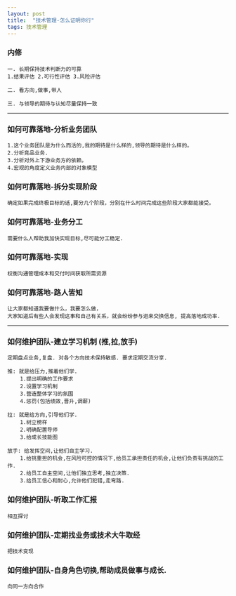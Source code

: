 ```yaml
---
layout: post
title:  "技术管理-怎么证明你行"
tags: 技术管理
---
```


### 内修

    一. 长期保持技术判断力的可靠
    1.结果评估 2.可行性评估 3.风险评估
    
    二. 看方向,做事,带人
    
    三. 与领导的期待与认知尽量保持一致
        
---
        
### 如何可靠落地-分析业务团队  
    
    1.这个业务团队是为什么而活的,我的期待是什么样的,领导的期待是什么样的。
    2.分析竞品业务.
    3.分析对外上下游业务方的依赖。
    4.宏观的角度定义业务内部的对象模型
    
### 如何可靠落地-拆分实现阶段

    确定如果完成终极目标的话,要分几个阶段，分别在什么时间完成这些阶段大家都能接受。
    
### 如何可靠落地-业务分工

    需要什么人帮助我加快实现目标,尽可能分工稳定.
    
### 如何可靠落地-实现

    权衡沟通管理成本和交付时间获取所需资源
    
### 如何可靠落地-路人皆知

    让大家都知道我要做什么，我要怎么做，
    大家知道后有些人会发现这事和自己有关系，就会纷纷参与进来交换信息, 提高落地成功率.
    
    
---

### 如何维护团队-建立学习机制 (推,拉,放手)

    定期盘点业务,复盘. 对各个方向技术保持敏感. 要求定期交流分享.
    
    推: 就是给压力,推着他们学.
        1.提出明确的工作要求
        2.设置学习机制
        3.营造整体学习的氛围
        4.惩罚(包括绩效,晋升,调薪)
        
    拉: 就是给方向,引导他们学.
        1.树立榜样
        2.明确配置导师
        3.给成长技能图
        
    放手: 给发挥空间,让他们自主学习.
        1.给挑重担的机会,在风险可控的情况下,给员工承担责任的机会,让他们负责有挑战的工作.
        2.给员工自主空间,让他们独立思考,独立决策.
        3.给员工信心和耐心,允许他们犯错,走弯路.
    
### 如何维护团队-听取工作汇报
    
    相互探讨
    
### 如何维护团队-定期找业务或技术大牛取经
    
    把技术变现
    
### 如何维护团队-自身角色切换,帮助成员做事与成长.
    
    向同一方向合作
    

   
